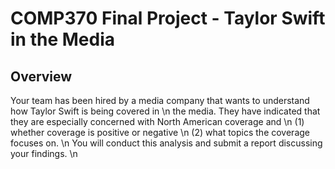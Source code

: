 # COMP370 Final Project - Taylor Swift in the Media
## Overview
Your team has been hired by a media company that wants to understand how Taylor Swift is being covered in \n
the media. They have indicated that they are especially concerned with North American coverage and \n
(1) whether coverage is positive or negative \n
(2) what topics the coverage focuses on. \n
You will conduct this analysis and submit a report discussing your findings. \n
